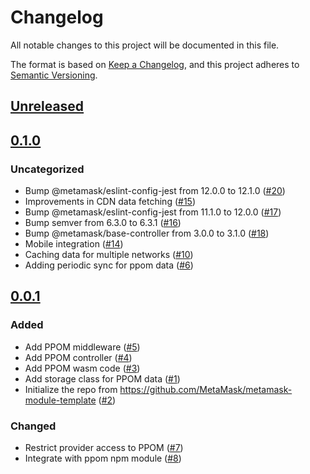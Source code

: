 # Changelog
All notable changes to this project will be documented in this file.

The format is based on [Keep a Changelog](https://keepachangelog.com/en/1.0.0/),
and this project adheres to [Semantic Versioning](https://semver.org/spec/v2.0.0.html).

## [Unreleased]

## [0.1.0]
### Uncategorized
- Bump @metamask/eslint-config-jest from 12.0.0 to 12.1.0 ([#20](https://github.com/MetaMask/ppom-validator/pull/20))
- Improvements in CDN data fetching ([#15](https://github.com/MetaMask/ppom-validator/pull/15))
- Bump @metamask/eslint-config-jest from 11.1.0 to 12.0.0 ([#17](https://github.com/MetaMask/ppom-validator/pull/17))
- Bump semver from 6.3.0 to 6.3.1 ([#16](https://github.com/MetaMask/ppom-validator/pull/16))
- Bump @metamask/base-controller from 3.0.0 to 3.1.0 ([#18](https://github.com/MetaMask/ppom-validator/pull/18))
- Mobile integration ([#14](https://github.com/MetaMask/ppom-validator/pull/14))
- Caching data for multiple networks ([#10](https://github.com/MetaMask/ppom-validator/pull/10))
- Adding periodic sync for ppom data ([#6](https://github.com/MetaMask/ppom-validator/pull/6))

## [0.0.1]
### Added
- Add PPOM middleware ([#5](https://github.com/MetaMask/ppom-validator/pull/5))
- Add PPOM controller ([#4](https://github.com/MetaMask/ppom-validator/pull/4))
- Add PPOM wasm code ([#3](https://github.com/MetaMask/ppom-validator/pull/3))
- Add storage class for PPOM data ([#1](https://github.com/MetaMask/ppom-validator/pull/1))
- Initialize the repo from https://github.com/MetaMask/metamask-module-template ([#2](https://github.com/MetaMask/ppom-validator/pull/2))

### Changed
- Restrict provider access to PPOM ([#7](https://github.com/MetaMask/ppom-validator/pull/7))
- Integrate with ppom npm module ([#8](https://github.com/MetaMask/ppom-validator/pull/8))

[Unreleased]: https://github.com/MetaMask/ppom-validator/compare/v0.1.0...HEAD
[0.1.0]: https://github.com/MetaMask/ppom-validator/compare/v0.0.1...v0.1.0
[0.0.1]: https://github.com/MetaMask/ppom-validator/releases/tag/v0.0.1
